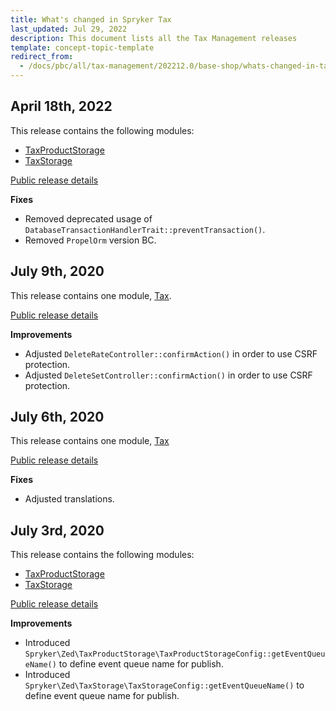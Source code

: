 ```yaml
---
title: What's changed in Spryker Tax
last_updated: Jul 29, 2022
description: This document lists all the Tax Management releases
template: concept-topic-template
redirect_from:
  - /docs/pbc/all/tax-management/202212.0/base-shop/whats-changed-in-tax-management.html
---
```


## April 18th, 2022

This release contains the following modules:
* [TaxProductStorage](https://github.com/spryker/tax-product-storage/releases/tag/1.2.0)
* [TaxStorage](https://github.com/spryker/tax-storage/releases/tag/1.3.0)

[Public release details](https://api.release.spryker.com/release-group/2084)

**Fixes**

* Removed deprecated usage of `DatabaseTransactionHandlerTrait::preventTransaction()`.
* Removed `PropelOrm` version BC.

## July 9th, 2020

This release contains one module, [Tax](https://github.com/spryker/tax/releases/tag/5.9.0).

[Public release details](https://api.release.spryker.com/release-group/2771)

**Improvements**

* Adjusted `DeleteRateController::confirmAction()` in order to use CSRF protection.
* Adjusted `DeleteSetController::confirmAction()` in order to use CSRF protection.

## July 6th, 2020

This release contains one module, [Tax](https://github.com/spryker/tax/releases/tag/5.8.10)

[Public release details](https://api.release.spryker.com/release-group/2715)

**Fixes**

* Adjusted translations.

## July 3rd, 2020

This release contains the following modules:
* [TaxProductStorage](https://github.com/spryker/tax-product-storage/releases/tag/1.1.0)
* [TaxStorage](https://github.com/spryker/tax-storage/releases/tag/1.2.0)

[Public release details](https://api.release.spryker.com/release-group/2714)

**Improvements**

* Introduced `Spryker\Zed\TaxProductStorage\TaxProductStorageConfig::getEventQueueName()` to define event queue name for publish.
* Introduced `Spryker\Zed\TaxStorage\TaxStorageConfig::getEventQueueName()` to define event queue name for publish.
